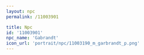 ```yaml
---
layout: npc
permalink: /11003901

title: Npc
id: '11003901'
npc_name: 'Gabrandt'
icon_url: 'portrait/npc/11003190_m_garbrandt_p.png'
---
```

